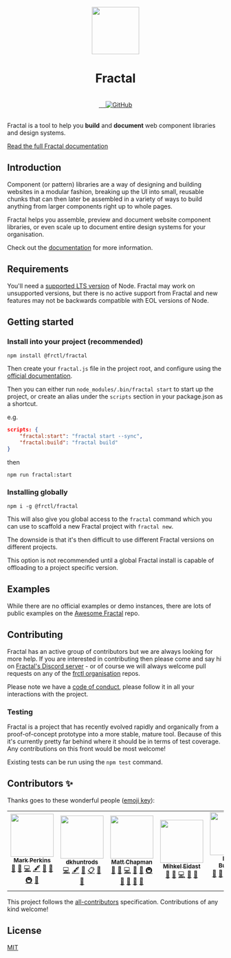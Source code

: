 <!-- markdownlint-disable MD033 MD041 -->
<p align=center>
  <a href="https://fractal.build/" align=center>
    <img
        src="https://d33wubrfki0l68.cloudfront.net/5d2e88eb1e2b69f3f8b3a3372b6e4b3b4f095130/2159b/hero.png"
        alt=""
        width="110px">
  </a>
  <h1 align="center">Fractal</h1>
</p>

<br />
<div align="center">
  <!-- Travis -->
  <a href="https://travis-ci.org/frctl/fractal">
    <img src="https://img.shields.io/travis/frctl/fractal?label=travis%20ci" alt="">
  </a>
  <!-- NPM Version -->
  <a href="https://www.npmjs.com/package/@frctl/fractal" title="Current version">
    <img src="https://img.shields.io/npm/v/@frctl/fractal.svg" alt="">
  </a>
  <!-- Discord -->
  <a href="https://www.npmjs.com/package/@frctl/fractal" title="Chat with us on Discord">
    <img src="https://img.shields.io/badge/discord-join-7289DA" alt="">
  </a>
  <!-- NPM Downloads -->
  <a href="https://www.npmjs.com/package/@frctl/fractal" title="NPM monthly downloads">
    <img src="https://img.shields.io/npm/dm/@frctl/fractal" alt="">
  </a>
  <!-- License -->
  <a href="https://github.com/frctl/fractal/blob/master/LICENSE" title="MIT license">
    <img alt="GitHub" src="https://img.shields.io/github/license/frctl/fractal">
  </a>
</div>

<br />

Fractal is a tool to help you **build** and **document** web component libraries and design systems.

[Read the full Fractal documentation][docs]

## Introduction

Component (or pattern) libraries are a way of designing and building websites in a modular fashion, breaking up the UI into small, reusable chunks that can then later be assembled in a variety of ways to build anything from larger components right up to whole pages.

Fractal helps you assemble, preview and document website component libraries, or even scale up to document entire design systems for your organisation.

Check out the [documentation][docs] for more information.

## Requirements

You'll need a [supported LTS version](https://github.com/nodejs/Release) of Node. Fractal may work on unsupported versions, but there is no active support from Fractal and new features may not be backwards compatible with EOL versions of Node.

## Getting started

### Install into your project (recommended)

```shell
npm install @frctl/fractal
```

Then create your `fractal.js` file in the project root, and configure using the [official documentation][docs].

Then you can either run `node_modules/.bin/fractal start` to start up the project, or create an alias under the `scripts` section in your package.json as a shortcut.

e.g.

```json
scripts: {
    "fractal:start": "fractal start --sync",
    "fractal:build": "fractal build"
}
```

then

```shell
npm run fractal:start
```

### Installing globally

```shell
npm i -g @frctl/fractal
```

This will also give you global access to the `fractal` command which you can use to scaffold a new Fractal project with `fractal new`.

The downside is that it's then difficult to use different Fractal versions on different projects.

This option is not recommended until a global Fractal install is capable of offloading to a project specific version.

## Examples

While there are no official examples or demo instances, there are lots of public examples on the [Awesome Fractal](https://github.com/frctl/awesome-fractal) repo.

## Contributing

Fractal has an active group of contributors but we are always looking for more help. If you are interested in contributing then please come and say hi on [Fractal's Discord server](https://discord.gg/vuRz4Yx) - or of course we will always welcome pull requests on any of the [frctl organisation](https://github.com/frctl) repos.

Please note we have a [code of conduct](.github/CODE_OF_CONDUCT.md), please follow it in all your interactions with the project.

### Testing

Fractal is a project that has recently evolved rapidly and organically from a proof-of-concept prototype into a more stable, mature tool. Because of this it's currently pretty far behind where it should be in terms of test coverage. Any contributions on this front would be most welcome!

Existing tests can be run using the `npm test` command.

## Contributors ✨

Thanks goes to these wonderful people ([emoji key](https://allcontributors.org/docs/en/emoji-key)):

<!-- ALL-CONTRIBUTORS-LIST:START - Do not remove or modify this section -->
<!-- prettier-ignore-start -->
<!-- markdownlint-disable -->
<table>
  <tr>
    <td align="center"><a href="http://allmarkedup.com"><img src="https://avatars1.githubusercontent.com/u/126726?v=4" width="100px;" alt=""/><br /><sub><b>Mark Perkins</b></sub></a><br /><a href="#question-allmarkedup" title="Answering Questions">💬</a> <a href="https://github.com/frctl/fractal/issues?q=author%3Aallmarkedup" title="Bug reports">🐛</a> <a href="https://github.com/frctl/fractal/commits?author=allmarkedup" title="Code">💻</a> <a href="#content-allmarkedup" title="Content">🖋</a> <a href="#design-allmarkedup" title="Design">🎨</a> <a href="https://github.com/frctl/fractal/commits?author=allmarkedup" title="Documentation">📖</a> <a href="#infra-allmarkedup" title="Infrastructure (Hosting, Build-Tools, etc)">🚇</a> <a href="https://github.com/frctl/fractal/pulls?q=is%3Apr+reviewed-by%3Aallmarkedup" title="Reviewed Pull Requests">👀</a></td>
    <td align="center"><a href="https://github.com/dkhuntrods"><img src="https://avatars0.githubusercontent.com/u/852397?v=4" width="100px;" alt=""/><br /><sub><b>dkhuntrods</b></sub></a><br /><a href="https://github.com/frctl/fractal/commits?author=dkhuntrods" title="Code">💻</a> <a href="#content-dkhuntrods" title="Content">🖋</a> <a href="https://github.com/frctl/fractal/commits?author=dkhuntrods" title="Documentation">📖</a> <a href="#eventOrganizing-dkhuntrods" title="Event Organizing">📋</a> <a href="#ideas-dkhuntrods" title="Ideas, Planning, & Feedback">🤔</a> <a href="#projectManagement-dkhuntrods" title="Project Management">📆</a></td>
    <td align="center"><a href="https://github.com/Chapabu"><img src="https://avatars0.githubusercontent.com/u/1395471?v=4" width="100px;" alt=""/><br /><sub><b>Matt Chapman</b></sub></a><br /><a href="#question-Chapabu" title="Answering Questions">💬</a> <a href="https://github.com/frctl/fractal/issues?q=author%3AChapabu" title="Bug reports">🐛</a> <a href="https://github.com/frctl/fractal/commits?author=Chapabu" title="Code">💻</a> <a href="https://github.com/frctl/fractal/commits?author=Chapabu" title="Documentation">📖</a> <a href="#ideas-Chapabu" title="Ideas, Planning, & Feedback">🤔</a> <a href="#infra-Chapabu" title="Infrastructure (Hosting, Build-Tools, etc)">🚇</a> <a href="#maintenance-Chapabu" title="Maintenance">🚧</a> <a href="#projectManagement-Chapabu" title="Project Management">📆</a> <a href="https://github.com/frctl/fractal/pulls?q=is%3Apr+reviewed-by%3AChapabu" title="Reviewed Pull Requests">👀</a> <a href="#tool-Chapabu" title="Tools">🔧</a></td>
    <td align="center"><a href="http://eida.st"><img src="https://avatars1.githubusercontent.com/u/1892091?v=4" width="100px;" alt=""/><br /><sub><b>Mihkel Eidast</b></sub></a><br /><a href="#question-risker" title="Answering Questions">💬</a> <a href="https://github.com/frctl/fractal/issues?q=author%3Arisker" title="Bug reports">🐛</a> <a href="https://github.com/frctl/fractal/commits?author=risker" title="Code">💻</a> <a href="#maintenance-risker" title="Maintenance">🚧</a> <a href="https://github.com/frctl/fractal/pulls?q=is%3Apr+reviewed-by%3Arisker" title="Reviewed Pull Requests">👀</a></td>
    <td align="center"><a href="http://www.benoitburgener.ch"><img src="https://avatars1.githubusercontent.com/u/793344?v=4" width="100px;" alt=""/><br /><sub><b>Benoît Burgener</b></sub></a><br /><a href="#question-LeBenLeBen" title="Answering Questions">💬</a> <a href="https://github.com/frctl/fractal/issues?q=author%3ALeBenLeBen" title="Bug reports">🐛</a> <a href="https://github.com/frctl/fractal/commits?author=LeBenLeBen" title="Code">💻</a> <a href="https://github.com/frctl/fractal/commits?author=LeBenLeBen" title="Documentation">📖</a> <a href="#ideas-LeBenLeBen" title="Ideas, Planning, & Feedback">🤔</a> <a href="#maintenance-LeBenLeBen" title="Maintenance">🚧</a> <a href="https://github.com/frctl/fractal/pulls?q=is%3Apr+reviewed-by%3ALeBenLeBen" title="Reviewed Pull Requests">👀</a></td>
    <td align="center"><a href="https://github.com/levito"><img src="https://avatars0.githubusercontent.com/u/70500?v=4" width="100px;" alt=""/><br /><sub><b>Veit Lehmann</b></sub></a><br /><a href="https://github.com/frctl/fractal/commits?author=levito" title="Code">💻</a></td>
    <td align="center"><a href="https://github.com/Schleuse"><img src="https://avatars1.githubusercontent.com/u/2717384?v=4" width="100px;" alt=""/><br /><sub><b>René Schleusner</b></sub></a><br /><a href="https://github.com/frctl/fractal/commits?author=Schleuse" title="Code">💻</a></td>
  </tr>
</table>

<!-- markdownlint-enable -->
<!-- prettier-ignore-end -->
<!-- ALL-CONTRIBUTORS-LIST:END -->

This project follows the [all-contributors](https://github.com/all-contributors/all-contributors) specification. Contributions of any kind welcome!

## License

[MIT](https://github.com/frctl/fractal/blob/master/LICENSE)

[docs]: https://fractal.build
